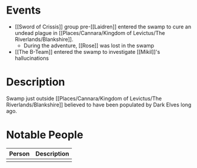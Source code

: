 # Events
* [[Sword of Crissis]] group pre-[[Laidren]] entered the swamp to cure an undead plague in [[Places/Cannara/Kingdom of Levictus/The Riverlands/Blankshire]].
	* During the adventure, [[Rose]] was lost in the swamp
* [[The B-Team]] entered the swamp to investigate [[Mikil]]'s hallucinations

# Description
Swamp just outside [[Places/Cannara/Kingdom of Levictus/The Riverlands/Blankshire]] believed to have been populated by Dark Elves long ago.

# Notable People
| Person | Description |
| ------ | ----------- |
|        |             |